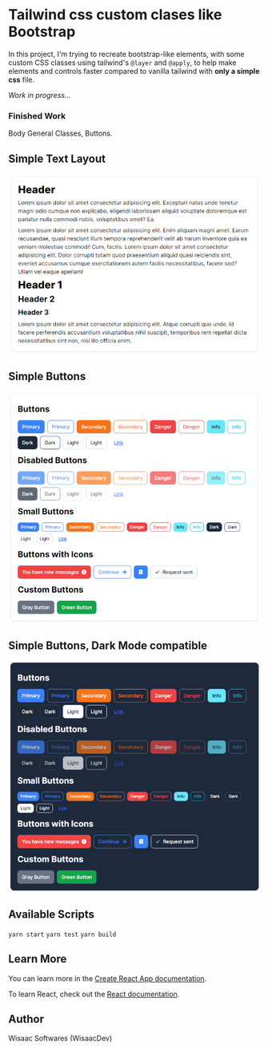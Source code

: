 # Tailwind css custom clases like Bootstrap

In this project, I'm trying to recreate bootstrap-like elements, with some custom CSS classes using tailwind's `@layer` and `@apply`, to help make elements and controls faster compared to vanilla tailwind with **only a simple css** file.

*Work in progress...*

### Finished Work

Body General Classes, Buttons.

## Simple Text Layout

![alt text](screenshots/image-0.png)

## Simple Buttons

![alt text](screenshots/image-1.png)

## Simple Buttons, Dark Mode compatible

![alt text](screenshots/image-2.png)

## Available Scripts

`yarn start` `yarn test` `yarn build`

## Learn More

You can learn more in the [Create React App documentation](https://facebook.github.io/create-react-app/docs/getting-started).

To learn React, check out the [React documentation](https://reactjs.org/).

## Author

Wisaac Softwares (WisaacDev)
